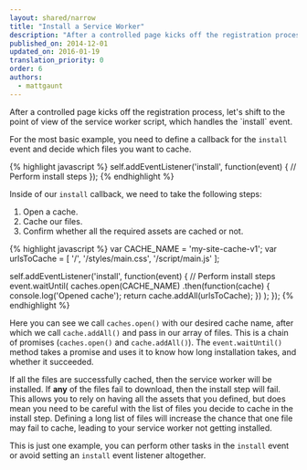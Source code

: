```yaml
---
layout: shared/narrow
title: "Install a Service Worker"
description: "After a controlled page kicks off the registration process, let's shift to the point of view of the service worker script, which handles the `install` event."
published_on: 2014-12-01
updated_on: 2016-01-19
translation_priority: 0
order: 6
authors:
  - mattgaunt
---
```


<p class="intro">After a controlled page kicks off the registration process,
let's shift to the point of view of the service worker script, which handles
the `install` event.</p>

For the most basic example, you need to define a callback for the `install` event
and decide which files you want to cache.

{% highlight javascript %}
self.addEventListener('install', function(event) {
  // Perform install steps
});
{% endhighlight %}

Inside of our `install` callback, we need to take the following steps:

1. Open a cache.
2. Cache our files.
3. Confirm whether all the required assets are cached or not.

{% highlight javascript %}
var CACHE_NAME = 'my-site-cache-v1';
var urlsToCache = [
  '/',
  '/styles/main.css',
  '/script/main.js'
];

self.addEventListener('install', function(event) {
  // Perform install steps
  event.waitUntil(
    caches.open(CACHE_NAME)
      .then(function(cache) {
        console.log('Opened cache');
        return cache.addAll(urlsToCache);
      })
  );
});
{% endhighlight %}

Here you can see we call `caches.open()` with our desired cache name, after which
we call `cache.addAll()` and pass in our array of files. This is a chain of
promises (`caches.open()` and `cache.addAll()`). The `event.waitUntil()` method
takes a promise and uses it to know how long installation takes, and whether it
succeeded.

If all the files are successfully cached, then the service worker will be
installed. If **any** of the files fail to download, then the install step will
fail. This allows you to rely on having all the assets that you defined, but
does mean you need to be careful with the list of files you decide to cache in
the install step. Defining a long list of files will increase the chance that
one file may fail to cache, leading to your service worker not getting
installed.

This is just one example, you can perform other tasks in the `install` event or
avoid setting an `install` event listener altogether.

